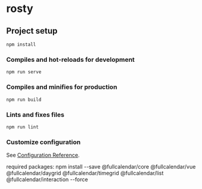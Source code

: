 # rosty

## Project setup
```
npm install
```

### Compiles and hot-reloads for development
```
npm run serve
```

### Compiles and minifies for production
```
npm run build
```

### Lints and fixes files
```
npm run lint
```

### Customize configuration
See [Configuration Reference](https://cli.vuejs.org/config/).



required packages:
    npm install --save @fullcalendar/core @fullcalendar/vue @fullcalendar/daygrid @fullcalendar/timegrid @fullcalendar/list @fullcalendar/interaction --force

